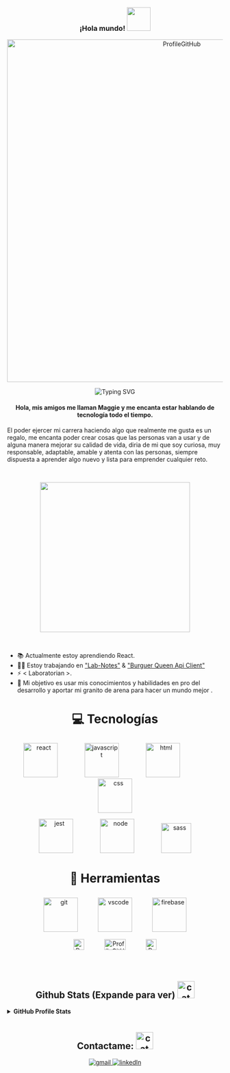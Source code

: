 <h3 align="center"> ¡Hola mundo! <img src="https://media.giphy.com/media/fAhZm10htd8TrQO6le/giphy.gif" width="55"></h3>
<p  align="center"><img align="center" width="800" alt="ProfileGitHub" src="https://i.postimg.cc/qvFcw6pk/Ivory-Grey-Minimalist-Business-Linked-In-Banner.gif"></p>

<p align="center">
  <img src="https://readme-typing-svg.herokuapp.com?color=%36BCF7FF&amp;center=true&amp;vCenter=true&amp;lines=Front-End+Developer.;Ing.+en+Sistemas+Computacionales.;Siempre+Aprendiendo." alt="Typing SVG">
</p>
<h4 align="center">Hola, mis amigos me llaman Maggie y me encanta estar hablando de tecnología todo el tiempo.</h4>


El poder ejercer mi carrera haciendo algo que realmente me gusta es un regalo, me encanta poder crear cosas que las personas van a usar y de alguna manera mejorar su calidad de vida, diria de mi que soy curiosa, muy responsable, adaptable, amable y atenta con las personas, siempre dispuesta a aprender algo nuevo y lista para emprender cualquier reto.

<br>
<p align="center"> <img src="https://svgshare.com/i/hZG.svg" width="350">
</p>
<br>

<ul>
	<li> 📚 Actualmente estoy aprendiendo React. </li>
	<li> 👩‍💻 Estoy trabajando en <a href="https://github.com/Maggie-Sarmiento/lab-notes"> "Lab-Notes"</a> & <a href="https://github.com/Maggie-Sarmiento/Burger-queen"> "Burguer Queen Api Client"</a>
	<li> ⚡ &lt Laboratorian &gt. </li>
	<li> 🌱 Mi objetivo es usar mis conocimientos y habilidades en pro del desarrollo y aportar mi granito de arena para hacer un mundo mejor . </li>
</ul>


# <p  align="center" > :computer: <b> Tecnologías</b>   <br>
</p>
<p  align="center"><img alt="react" src="https://media.giphy.com/media/eNAsjO55tPbgaor7ma/giphy.gif" width="80" title="react"/>&nbsp;&nbsp;&nbsp;&nbsp;&nbsp;&nbsp;&nbsp;&nbsp;&nbsp;&nbsp;&nbsp;&nbsp;&nbsp;&nbsp;&nbsp;&nbsp;<img alt="javascript" src="https://media.giphy.com/media/ln7z2eWriiQAllfVcn/giphy.gif" width="80" title="javascript"/>&nbsp;&nbsp;&nbsp;&nbsp;&nbsp;&nbsp;&nbsp;&nbsp;&nbsp;&nbsp;&nbsp;&nbsp;&nbsp;&nbsp;&nbsp;&nbsp;<img alt="html" src="https://media.giphy.com/media/XAxylRMCdpbEWUAvr8/giphy.gif" width="80" title="html"/>&nbsp;&nbsp;&nbsp;&nbsp;&nbsp;&nbsp;&nbsp;&nbsp;&nbsp;&nbsp;&nbsp;&nbsp;&nbsp;&nbsp;&nbsp;&nbsp;<img alt="css" src="https://media.giphy.com/media/fsEaZldNC8A1PJ3mwp/giphy.gif" width="80" title="css"/>
</p>

<p  align="center"><img alt="jest" src="https://cdn.iconscout.com/icon/free/png-256/jest-3630129-3031261.png" width="80" title="jest"/>&nbsp;&nbsp;&nbsp;&nbsp;&nbsp;&nbsp;&nbsp;&nbsp;&nbsp;&nbsp;&nbsp;&nbsp;&nbsp;&nbsp;&nbsp;&nbsp;<img alt="node" src="https://media.giphy.com/media/kdFc8fubgS31b8DsVu/giphy.gif" width="80" title="node">&nbsp;&nbsp;&nbsp;&nbsp;&nbsp;&nbsp;&nbsp;&nbsp;&nbsp;&nbsp;&nbsp;&nbsp;&nbsp;&nbsp;&nbsp;&nbsp;<img alt="sass" src="https://img.icons8.com/color/48/000000/sass.png" width="70" title="sass"/>
</p>



# <p  align="center" > :wrench: Herramientas   <br>
</p>
<p  align="center"><img alt="git" src="https://media.giphy.com/media/kH1DBkPNyZPOk0BxrM/giphy.gif" width="80" title="git"/>&nbsp;&nbsp;&nbsp;&nbsp;&nbsp;&nbsp;&nbsp;&nbsp;&nbsp;&nbsp;&nbsp;&nbsp;<img alt="vscode" src="https://media.giphy.com/media/IdyAQJVN2kVPNUrojM/giphy.gif" width="80" title="vscode"/>&nbsp;&nbsp;&nbsp;&nbsp;&nbsp;&nbsp;&nbsp;&nbsp;&nbsp;&nbsp;&nbsp;&nbsp;<img alt="firebase" src="https://media.giphy.com/media/Ri2TUcKlaOcaDBxFpY/giphy.gif" width="80" title="firebase"/>

</p>
<p  align="center"><img width="25" height="25" alt="ProfileGitHub" src="https://user-images.githubusercontent.com/7150868/139156597-7aeef48f-9b4e-4b33-b623-fed9bec47e4f.png">&nbsp;&nbsp;&nbsp;&nbsp;&nbsp;&nbsp;&nbsp;&nbsp;&nbsp;&nbsp;&nbsp;&nbsp;<img width="50" height="25" alt="ProfileGitHub" src="https://user-images.githubusercontent.com/7150868/139156594-c645c204-c97d-4935-aff1-a6582af11301.png">&nbsp;&nbsp;&nbsp;&nbsp;&nbsp;&nbsp;&nbsp;&nbsp;&nbsp;&nbsp;&nbsp;&nbsp;<img width="25" height="25" alt="ProfileGitHub" src="https://user-images.githubusercontent.com/7150868/139156601-455852e5-6e3c-4e83-8026-793f416dbceb.png">
</p>
<br>

# <h2 align="center"> Github Stats (Expande para ver) <img alt="cat" src="https://media.giphy.com/media/RYYcIqEj5pR2Ro8luH/giphy.gif" width="40" title="cat"/> 
</h2>
<details> 
  <summary><b> GitHub Profile Stats </b></summary>
  <br/>
  <p align="center"><img src="https://github-readme-stats.vercel.app/api/top-langs?username=maggie-sarmiento&show_icons=true&locale=en&layout=compact" alt="maggie-sarmiento" /></p>

  <p align="center">&nbsp;<img align="center" src="https://github-readme-stats.vercel.app/api?username=maggie-sarmiento&show_icons=true&locale=en" alt="maggie-sarmiento" /></p>

  <p align="center"><img align="center" src="https://github-readme-streak-stats.herokuapp.com/?user=maggie-sarmiento" alt="maggie-sarmiento" /></p>
</details>

# <h2 align="center"> Contactame: <img alt="cat contact" src="https://media.giphy.com/media/kBZ212yGzFaxgkSIKW/giphy.gif" width="40" title="cat contact"/> 
</h2>
<p align="center">
  <a href="mailto:gsmaggie001@gmail.com"><img src="https://img.icons8.com/dusk/64/000000/gmail.png" title="gmail"/>
  <a href="https://www.linkedin.com/in/maggie-sarmiento/"><img src="https://img.icons8.com/dusk/64/000000/linkedin.png" title="linkedIn"/>
</p>

